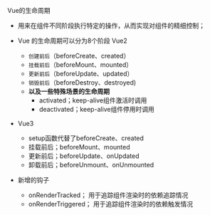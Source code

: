 Vue的生命周期
- 用来在组件不同阶段执行特定的操作，从而实现对组件的精细控制；
- Vue 的生命周期可以分为8个阶段 Vue2
    - `创建前后`（beforeCreate、created）
    - `挂载前后`（beforeMount、mounted）
    - `更新前后`（beforeUpdate、updated）
    - `销毁前后`（beforeDestroy、destroyed)
    - **以及一些特殊场景的生命周期**
        - activated；keep-alive组件激活时调用
        - deactivated；keep-alive组件停用时调用

- Vue3
    - setup函数代替了beforeCreate、created
    - 挂载前后；beforeMount、mounted
    - 更新前后；beforeUpdate、onUpdated
    - 卸载前后；beforeUnmount、onUnmounted
- 新增的钩子
    - onRenderTracked； 用于追踪组件渲染时的依赖追踪情况
    - onRenderTriggered； 用于追踪组件渲染时的依赖触发情况
